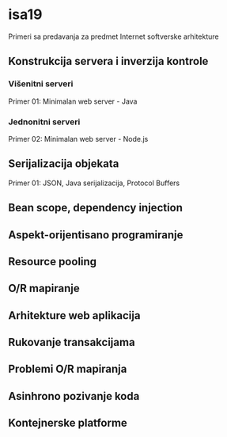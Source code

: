 # isa19

Primeri sa predavanja za predmet Internet softverske arhitekture

## Konstrukcija servera i inverzija kontrole

### Višenitni serveri

Primer 01: Minimalan web server - Java

### Jednonitni serveri

Primer 02: Minimalan web server - Node.js

## Serijalizacija objekata

Primer 01: JSON, Java serijalizacija, Protocol Buffers

## Bean scope, dependency injection

## Aspekt-orijentisano programiranje

## Resource pooling

## O/R mapiranje

## Arhitekture web aplikacija

## Rukovanje transakcijama

## Problemi O/R mapiranja

## Asinhrono pozivanje koda

## Kontejnerske platforme





